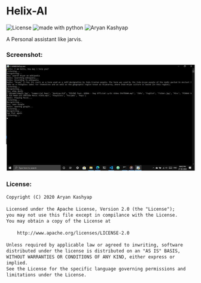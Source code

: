 # Helix-AI

![License](https://img.shields.io/badge/License-Apache-brightgreen)
<img src="https://img.shields.io/badge/Made%20with-Python-blue.svg" alt="made with python">
<img src="https://img.shields.io/badge/Creator-Aryan%20Kashyap-blueviolet" alt="Aryan Kashyap">

A Personal assistant like jarvis.

<h3>Screenshot:</h3>

![helix](/screenshots/helix.jpg)

<h3>License:</h3>

```
Copyright (C) 2020 Aryan Kashyap

Licensed under the Apache License, Version 2.0 (the "License");
you may not use this file except in compilance with the License.
You may obtain a copy of the License at

	http://www.apache.org/licenses/LICENSE-2.0

Unless required by applicable law or agreed to inwriting, software
distributed under the license is distributed on an "AS IS" BASIS,
WITHOUT WARRANTIES OR CONDITIONS OF ANY KIND, either express or implied.
See the License for the specific language governing permissions and
limitations under the License.
```
